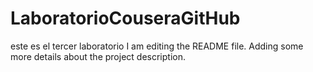 # LaboratorioCouseraGitHub
este es el tercer laboratorio 
I am editing the README file. Adding some more details about the project description.

